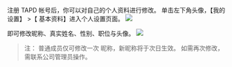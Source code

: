 注册 TAPD 帐号后，你可以对自己的个人资料进行修改。 
单击左下角头像，【我的设置】 >【 基本资料】进入个人设置页面。
![](https://main.qcloudimg.com/raw/5ffe5cc1c34e6f149ff6b8383affbf35.png)

即可修改昵称、真实姓名、性别、职位与头像。
![](https://main.qcloudimg.com/raw/6f942e4e193851e3fdafdeb388f6bf73.png)

>注： 
普通成员仅可修改一次 昵称，新昵称将于次日生效。 
如需再次修改，需联系公司管理员操作。